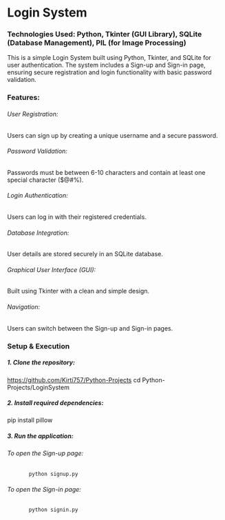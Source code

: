 # Login System

### Technologies Used: Python, Tkinter (GUI Library), SQLite (Database Management), PIL (for Image Processing)
This is a simple Login System built using Python, Tkinter, and SQLite for user authentication. The system includes a Sign-up and Sign-in page, ensuring secure registration and login functionality with basic password validation.

### Features:

###### User Registration:
Users can sign up by creating a unique username and a secure password.
###### Password Validation:
Passwords must be between 6-10 characters and contain at least one special character ($@#%).
###### Login Authentication:
Users can log in with their registered credentials.
###### Database Integration:
User details are stored securely in an SQLite database.
###### Graphical User Interface (GUI):
Built using Tkinter with a clean and simple design.
###### Navigation:
Users can switch between the Sign-up and Sign-in pages.

### Setup & Execution
##### 1. Clone the repository:
https://github.com/Kirti757/Python-Projects
cd Python-Projects/LoginSystem
##### 2. Install required dependencies:
pip install pillow
##### 3. Run the application:
 ###### To open the Sign-up page:
           python signup.py
 ###### To open the Sign-in page:
           python signin.py
